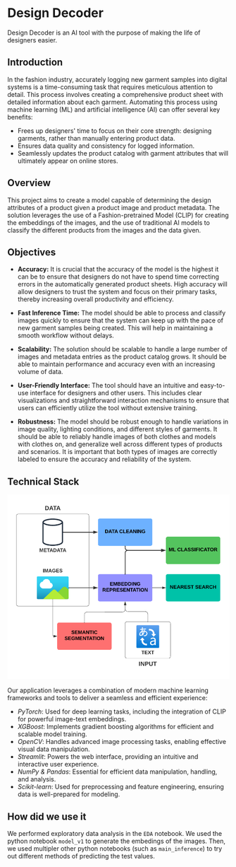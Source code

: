 # Design Decoder

Design Decoder is an AI tool with the purpose of making the life of designers easier.


## Introduction

In the fashion industry, accurately logging new garment samples into digital systems is a time-consuming task that requires meticulous attention to detail. This process involves creating a comprehensive product sheet with detailed information about each garment. Automating this process using machine learning (ML) and artificial intelligence (AI) can offer several key benefits:

- Frees up designers' time to focus on their core strength: designing garments, rather than manually entering product data.
- Ensures data quality and consistency for logged information.
- Seamlessly updates the product catalog with garment attributes that will ultimately appear on online stores.


## Overview

This project aims to create a model capable of determining the design attributes of a product given a product image and product metadata. The solution leverages the use of a Fashion-pretrained Model (CLIP) for creating the embeddings of the images, and the use of traditional AI models to classify the different products from the images and the data given.

## Objectives

* **Accuracy:** It is crucial that the accuracy of the model is the highest it can be to ensure that designers do not have to spend time correcting errors in the automatically generated product sheets. High accuracy will allow designers to trust the system and focus on their primary tasks, thereby increasing overall productivity and efficiency.

* **Fast Inference Time:** The model should be able to process and classify images quickly to ensure that the system can keep up with the pace of new garment samples being created. This will help in maintaining a smooth workflow without delays.

* **Scalability:** The solution should be scalable to handle a large number of images and metadata entries as the product catalog grows. It should be able to maintain performance and accuracy even with an increasing volume of data.

* **User-Friendly Interface:** The tool should have an intuitive and easy-to-use interface for designers and other users. This includes clear visualizations and straightforward interaction mechanisms to ensure that users can efficiently utilize the tool without extensive training.

* **Robustness:** The model should be robust enough to handle variations in image quality, lighting conditions, and different styles of garments. It should be able to reliably handle images of both clothes and models with clothes on, and generalize well across different types of products and scenarios. It is important that both types of images are correctly labeled to ensure the accuracy and reliability of the system.



## Technical Stack

![Concept map.png](Images/Concept-map.png)

Our application leverages a combination of modern machine learning frameworks and tools to deliver a seamless and efficient experience:

- *PyTorch*: Used for deep learning tasks, including the integration of CLIP for powerful image-text embeddings.
- *XGBoost*: Implements gradient boosting algorithms for efficient and scalable model training.
- *OpenCV*: Handles advanced image processing tasks, enabling effective visual data manipulation.
- *Streamlit*: Powers the web interface, providing an intuitive and interactive user experience.
- *NumPy & Pandas*: Essential for efficient data manipulation, handling, and analysis.
- *Scikit-learn*: Used for preprocessing and feature engineering, ensuring data is well-prepared for modeling.



## How did we use it

We performed exploratory data analysis in the `EDA` notebook.
We used the python notebook `model_v1` to generate the embedings of the images.
Then, we used multipler other python notebooks (such as `main_inference`) to try out different methods of predicting the test values. 
